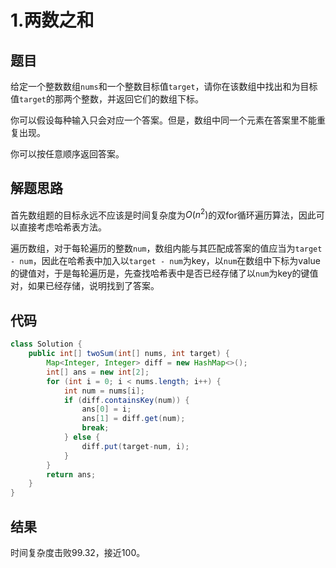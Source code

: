 # 1.两数之和

## 题目

给定一个整数数组`nums`和一个整数目标值`target`，请你在该数组中找出和为目标值`target`的那两个整数，并返回它们的数组下标。

你可以假设每种输入只会对应一个答案。但是，数组中同一个元素在答案里不能重复出现。

你可以按任意顺序返回答案。

## 解题思路

首先数组题的目标永远不应该是时间复杂度为$O(n^2)$的双for循环遍历算法，因此可以直接考虑哈希表方法。

遍历数组，对于每轮遍历的整数`num`，数组内能与其匹配成答案的值应当为`target - num`，因此在哈希表中加入以`target - num`为key，以`num`在数组中下标为value的键值对，于是每轮遍历是，先查找哈希表中是否已经存储了以`num`为key的键值对，如果已经存储，说明找到了答案。

## 代码

```java
class Solution {
    public int[] twoSum(int[] nums, int target) {
        Map<Integer, Integer> diff = new HashMap<>();
        int[] ans = new int[2];
        for (int i = 0; i < nums.length; i++) {
            int num = nums[i];
            if (diff.containsKey(num)) {
                ans[0] = i;
                ans[1] = diff.get(num);
                break;
            } else {
                diff.put(target-num, i);
            }
        }
        return ans;
    }
}
```

## 结果

时间复杂度击败$99.32%$，接近$100%$。